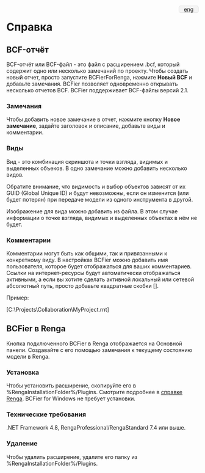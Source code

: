 <div style="overflow: hidden; border-radius: 5px; background: #f4f4f4; width: 50px; text-align: center; float: right; border: 1px solid #e0e0e0;">
<a href="HELP_EN.html">eng</a>
</div>

# Справка #


## BCF-отчёт ##

BCF-отчёт или BCF-файл - это файл с расширением .bcf, который содержит одно или несколько замечаний по проекту.
Чтобы создать новый отчет, просто запустите BCFierForRenga, нажмите **Новый BCF** и добавьте замечания.
BCFier позволяет одновременно открывать несколько отчетов BCF.
BCFier поддерживает BCF-файлы версий 2.1.

### Замечания ###
 
Чтобы добавить новое замечание в отчет, нажмите кнопку **Новое замечание**,  задайте заголовок и описание, добавьте виды и комментарии.

### Виды ###

 
Вид - это комбинация скриншота и точки взгляда, видимых и выделенных объеков. В одно замечание можно добавить несколько видов.

Обратите внимание, что видимость и выбор объектов зависят от их GUID (Global Unique ID) и будут невозможны, если он изменится (или будет потерян) при передаче модели из одного инструмента в другой.

Изображение для вида можно добавить из файла. В этом случае информации о точке взгляда, видимых и выделенных объектах в нём не будет.


### Комментарии ###

Комментарии могут быть как общими, так и привязанными к конкретному виду.
В настройках BCFier можно добавить имя пользователя, которое будет отображаться для ваших комментариев.
Ссылки на интернет-ресурсы будут автоматически отображаться активными, а если вы хотите сделать активной локальный или сетевой абсолютный путь, просто добавьте квадратные скобки [].

Пример:

[C:\Projects\Collaboration\MyProject.rnt]

## BCFier в Renga

Кнопка подключенного BCFier в Renga отображается на Основной панели.
Создавайте с его помощью замечания к текущему состоянию модели в Renga.

### Установка ###

Чтобы установить расширение, скопируйте его в %RengaInstallationFolder%/Plugins. Смотрите подробнее в [справке Renga](https://help.rengabim.com/ru/index.htm#plugins.htm). BCFier for Windows не требует установки.

### Технические требования ###

.NET Framework 4.8, RengaProfessional/RengaStandard 7.4 или выше.

### Удаление ###

Чтобы удалить расширение, удалите его папку из %RengaInstallationFolder%/Plugins.
